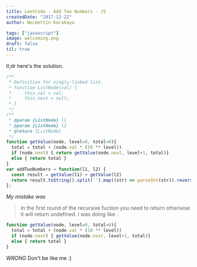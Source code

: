 ```yaml
---
title: LeetCode - Add Two Numbers - JS
createdDate: "2017-12-22"
author: Necmettin Karakaya

tags: ["javascript"]
image: welcoming.png
draft: false
til: true
---
```



tl;dr 
here's the solution.
```javascript
/**
 * Definition for singly-linked list.
 * function ListNode(val) {
 *     this.val = val;
 *     this.next = null;
 * }
 */
/**
 * @param {ListNode} l1
 * @param {ListNode} l2
 * @return {ListNode}
 */
function getValue(node, level=0, total=0){
  total = total + (node.val * (10 ** level))
  if (node.next) { return getValue(node.next, level+1, total)} 
  else { return total }
}
var addTwoNumbers = function(l1, l2) {
  const result = getValue(l1) + getValue(l2)
  return result.toString().split('').map((str) => parseInt(str)).reverse()
};
```

*My mistake was* 
> In the first round of the recursive fuction you need to return otherwise it will return undefined. 
i was doing like .
```javascript
function getValue(node, level=0, total=0){
  total = total + (node.val * (10 ** level))
  if (node.next) { getValue(node.next, level+1, total)} 
  else { return total }
}
```
*WRONG* Don't be like me :) 
